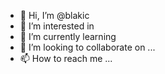 - 👋 Hi, I’m @blakic
- 👀 I’m interested in 
- 🌱 I’m currently learning
- 💞️ I’m looking to collaborate on ...
- 📫 How to reach me ...

<!---
blakic/blakic is a ✨ special ✨ repository because its `README.md` (this file) appears on your GitHub profile.
You can click the Preview link to take a look at your changes.
--->
